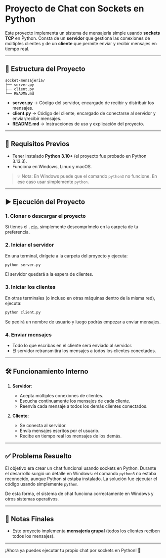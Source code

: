# Proyecto de Chat con Sockets en Python

Este proyecto implementa un sistema de mensajería simple usando **sockets TCP** en Python. Consta de un **servidor** que gestiona las conexiones de múltiples clientes y de un **cliente** que permite enviar y recibir mensajes en tiempo real.

---

## 📂 Estructura del Proyecto

```
socket-mensajeria/
├── server.py
├── client.py
└── README.md
```

* **server.py** → Código del servidor, encargado de recibir y distribuir los mensajes.
* **client.py** → Código del cliente, encargado de conectarse al servidor y enviar/recibir mensajes.
* **README.md** → Instrucciones de uso y explicación del proyecto.

---

## 🚀 Requisitos Previos

* Tener instalado **Python 3.10+** (el proyecto fue probado en Python 3.13.3).
* Funciona en Windows, Linux y macOS.

> 💡 Nota: En Windows puede que el comando `python3` no funcione. En ese caso usar simplemente `python`.

---

## ▶️ Ejecución del Proyecto

### 1. Clonar o descargar el proyecto

Si tienes el `.zip`, simplemente descomprímelo en la carpeta de tu preferencia.

### 2. Iniciar el servidor

En una terminal, dirígete a la carpeta del proyecto y ejecuta:

```bash
python server.py
```

El servidor quedará a la espera de clientes.

### 3. Iniciar los clientes

En otras terminales (o incluso en otras máquinas dentro de la misma red), ejecuta:

```bash
python client.py
```

Se pedirá un nombre de usuario y luego podrás empezar a enviar mensajes.

### 4. Enviar mensajes

* Todo lo que escribas en el cliente será enviado al servidor.
* El servidor retransmitirá los mensajes a todos los clientes conectados.

---

## 🛠️ Funcionamiento Interno

1. **Servidor**:

   * Acepta múltiples conexiones de clientes.
   * Escucha continuamente los mensajes de cada cliente.
   * Reenvía cada mensaje a todos los demás clientes conectados.

2. **Cliente**:

   * Se conecta al servidor.
   * Envía mensajes escritos por el usuario.
   * Recibe en tiempo real los mensajes de los demás.

---

## ✅ Problema Resuelto

El objetivo era crear un chat funcional usando sockets en Python. Durante el desarrollo surgió un detalle en Windows: el comando `python3` no estaba reconocido, aunque Python sí estaba instalado. La solución fue ejecutar el código usando simplemente `python`.

De esta forma, el sistema de chat funciona correctamente en Windows y otros sistemas operativos.

---

## 📌 Notas Finales

* Este proyecto implementa **mensajería grupal** (todos los clientes reciben todos los mensajes).

---

¡Ahora ya puedes ejecutar tu propio chat por sockets en Python! 🎉
